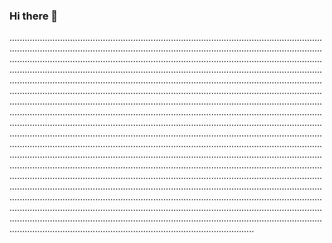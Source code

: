 ### Hi there 👋

.........................................................................................................................................................................................................................................................................................................................................................................................................................................................................................................................................................................................................................................................................................................................................................................................................................................................................................................................................................................................................................................................................................................................................................................................................................................................................................................................................................................................................................................................................................................................................................................................................................................................................................................................................................................................................................................................................................................................................................................................................................................................................................................................................................................................................................................................................................................................................................................................................................